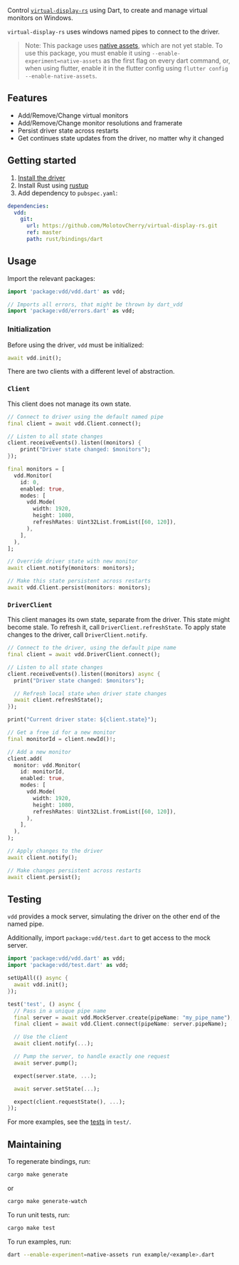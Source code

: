 Control
[`virtual-display-rs`](https://github.com/MolotovCherry/virtual-display-rs)
using Dart, to create and manage virtual monitors on Windows.

`virtual-display-rs` uses windows named pipes to connect to the driver.

> Note: This package uses [native
> assets](https://github.com/dart-lang/sdk/issues/50565), which are not yet
> stable. To use this package, you must enable it using
> `--enable-experiment=native-assets` as the first flag on every dart command,
> or, when using flutter, enable it in the flutter config using `flutter config
> --enable-native-assets`.

## Features

- Add/Remove/Change virtual monitors
- Add/Remove/Change monitor resolutions and framerate
- Persist driver state across restarts
- Get continues state updates from the driver, no matter why it changed

## Getting started

1. [Install the driver](https://github.com/MolotovCherry/virtual-display-rs?tab=readme-ov-file#how-to-install)
2. Install Rust using [rustup](https://www.rust-lang.org/learn/get-started)
3. Add dependency to `pubspec.yaml`:

```yaml
dependencies:
  vdd:
    git:
      url: https://github.com/MolotovCherry/virtual-display-rs.git
      ref: master
      path: rust/bindings/dart
```

## Usage

Import the relevant packages:

```dart
import 'package:vdd/vdd.dart' as vdd;

// Imports all errors, that might be thrown by dart_vdd
import 'package:vdd/errors.dart' as vdd;
```

### Initialization

Before using the driver, `vdd` must be initialized:

```dart
await vdd.init();
```

There are two clients with a different level of abstraction.

### `Client`

This client does not manage its own state.

```dart
// Connect to driver using the default named pipe
final client = await vdd.Client.connect();

// Listen to all state changes
client.receiveEvents().listen((monitors) {
    print("Driver state changed: $monitors");
});

final monitors = [
  vdd.Monitor(
    id: 0,
    enabled: true,
    modes: [
      vdd.Mode(
        width: 1920,
        height: 1080,
        refreshRates: Uint32List.fromList([60, 120]),
      ),
    ],
  ),
];

// Override driver state with new monitor
await client.notify(monitors: monitors);

// Make this state persistent across restarts
await vdd.Client.persist(monitors: monitors);
```

### `DriverClient`

This client manages its own state, separate from the driver. This state might
become stale. To refresh it, call `DriverClient.refreshState`. To apply state
changes to the driver, call `DriverClient.notify`.

```dart
// Connect to the driver, using the default pipe name
final client = await vdd.DriverClient.connect();

// Listen to all state changes
client.receiveEvents().listen((monitors) async {
  print("Driver state changed: $monitors");

  // Refresh local state when driver state changes
  await client.refreshState();
});

print("Current driver state: ${client.state}");

// Get a free id for a new monitor
final monitorId = client.newId()!;

// Add a new monitor
client.add(
  monitor: vdd.Monitor(
    id: monitorId,
    enabled: true,
    modes: [
      vdd.Mode(
        width: 1920,
        height: 1080,
        refreshRates: Uint32List.fromList([60, 120]),
      ),
    ],
  ),
);

// Apply changes to the driver
await client.notify();

// Make changes persistent across restarts
await client.persist();
```

## Testing

`vdd` provides a mock server, simulating the driver on the other end of the
named pipe.

Additionally, import `package:vdd/test.dart` to get access to the mock server.

```dart
import 'package:vdd/vdd.dart' as vdd;
import 'package:vdd/test.dart' as vdd;
```

```dart
setUpAll(() async {
  await vdd.init();
});

test('test', () async {
  // Pass in a unique pipe name
  final server = await vdd.MockServer.create(pipeName: "my_pipe_name");
  final client = await vdd.Client.connect(pipeName: server.pipeName);

  // Use the client
  await client.notify(...);

  // Pump the server, to handle exactly one request
  await server.pump();

  expect(server.state, ...);

  await server.setState(...);

  expect(client.requestState(), ...);
});
```

For more examples, see the
[tests](https://github.com/MolotovCherry/virtual-display-rs/tree/master/rust/bindings/dart/test/vdd_test.dart)
in `test/`.

## Maintaining

To regenerate bindings, run:

```bash
cargo make generate
```

or

```bash
cargo make generate-watch
```

To run unit tests, run:

```bash
cargo make test
```

To run examples, run:

```bash
dart --enable-experiment=native-assets run example/<example>.dart
```